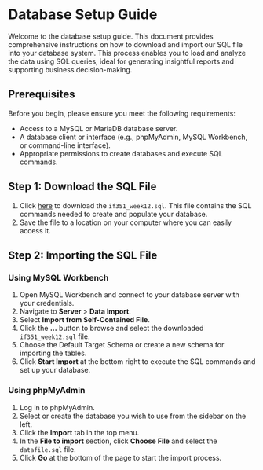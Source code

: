 # Database Setup Guide

Welcome to the database setup guide. This document provides comprehensive instructions on how to download and import our SQL file into your database system. This process enables you to load and analyze the data using SQL queries, ideal for generating insightful reports and supporting business decision-making.

## Prerequisites

Before you begin, please ensure you meet the following requirements:
- Access to a MySQL or MariaDB database server.
- A database client or interface (e.g., phpMyAdmin, MySQL Workbench, or command-line interface).
- Appropriate permissions to create databases and execute SQL commands.

## Step 1: Download the SQL File

1. Click [here](https://github.com/Kevinsorensen523/IF351-Dataset/blob/main/if351_week12.sql) to download the `if351_week12.sql`. This file contains the SQL commands needed to create and populate your database.
2. Save the file to a location on your computer where you can easily access it.

## Step 2: Importing the SQL File

### Using MySQL Workbench

1. Open MySQL Workbench and connect to your database server with your credentials.
2. Navigate to **Server** > **Data Import**.
3. Select **Import from Self-Contained File**.
4. Click the **...** button to browse and select the downloaded `if351_week12.sql` file.
5. Choose the Default Target Schema or create a new schema for importing the tables.
6. Click **Start Import** at the bottom right to execute the SQL commands and set up your database.

### Using phpMyAdmin

1. Log in to phpMyAdmin.
2. Select or create the database you wish to use from the sidebar on the left.
3. Click the **Import** tab in the top menu.
4. In the **File to import** section, click **Choose File** and select the `datafile.sql` file.
5. Click **Go** at the bottom of the page to start the import process.
